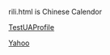 rili.html is Chinese Calendor


[TestUAProfile](rtsp://redwinner.cn:80/TestUaProfile.sdp "good") 

<a href="rtsp://redwinner.cn:80/TestUaProfile.sdp" title="Yahoo Search">Yahoo</a>
